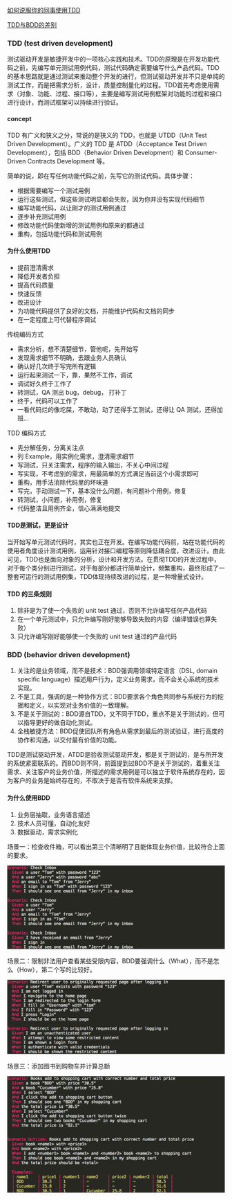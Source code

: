 [如何说服你的同事使用TDD](https://zhuanlan.zhihu.com/p/31662844)

[TDD与BDD的差别](http://ilucas.me/2016/03/07/difference-between-tdd-and-bdd/)


### TDD (test driven development)
测试驱动开发是敏捷开发中的一项核心实践和技术。TDD的原理是在开发功能代码之前，先编写单元测试用例代码，测试代码确定需要编写什么产品代码。TDD的基本思路就是通过测试来推动整个开发的进行，但测试驱动开发并不只是单纯的测试工作，而是把需求分析，设计，质量控制量化的过程。TDD首先考虑使用需求（对象、功能、过程、接口等），主要是编写测试用例框架对功能的过程和接口进行设计，而测试框架可以持续进行验证。

#### concept
TDD 有广义和狭义之分，常说的是狭义的 TDD，也就是 UTDD（Unit Test Driven Development）。广义的 TDD 是 ATDD（Acceptance Test Driven Development），包括 BDD（Behavior Driven Development）和 Consumer-Driven Contracts Development 等。

简单的说，即在写任何功能代码之前，先写它的测试代码。具体步骤：
- 根据需要编写一个测试用例
- 运行这些测试，但这些测试明显都会失败，因为你并没有实现代码细节
- 编写功能代码，以让刚才的测试用例通过
- 逐步补充测试用例
- 修改功能代码使新增的测试用例和原来的都通过
- 重构，包括功能代码和测试用例

#### 为什么使用TDD
- 提前澄清需求
- 降低开发者负担
- 提高代码质量
- 快速反馈
- 改进设计
- 为功能代码提供了良好的文档，并能维护代码和文档的同步
- 在一定程度上可代替程序调试


传统编码方式
- 需求分析，想不清楚细节，管他呢，先开始写
- 发现需求细节不明确，去跟业务人员确认
- 确认好几次终于写完所有逻辑
- 运行起来测试一下，靠，果然不工作，调试
- 调试好久终于工作了
- 转测试，QA 测出 bug，debug， 打补丁
- 终于，代码可以工作了
- 一看代码烂的像坨屎，不敢动，动了还得手工测试，还得让 QA 测试，还得加班...

TDD 编码方式
- 先分解任务，分离关注点
- 列 Example，用实例化需求，澄清需求细节
- 写测试，只关注需求，程序的输入输出，不关心中间过程
- 写实现，不考虑别的需求，用最简单的方式满足当前这个小需求即可
- 重构，用手法消除代码里的坏味道
- 写完，手动测试一下，基本没什么问题，有问题补个用例，修复
- 转测试，小问题，补用例，修复
- 代码整洁且用例齐全，信心满满地提交

#### TDD是测试，更是设计
当开始写单元测试代码时，其实也正在开发。在编写功能代码前，站在功能代码的使用者角度设计测试用例，运用针对接口编程等原则降低耦合度，改进设计。由此可见，TDD也是面向对象的分析，设计和开发方法。在贯彻TDD的开发过程中，对于每个类分别进行测试，对于每部分都进行简单设计，频繁重构，最终形成了一整套可运行的测试用例集，TDD体现持续改进的过程，是一种增量式设计。

#### TDD 的三条规则
1. 除非是为了使一个失败的 unit test 通过，否则不允许编写任何产品代码
2. 在一个单元测试中，只允许编写刚好能够导致失败的内容（编译错误也算失败）
3. 只允许编写刚好能够使一个失败的 unit test 通过的产品代码


### BDD (behavior driven development)
1. 关注的是业务领域，而不是技术：BDD强调用领域特定语言（DSL, domain specific language）描述用户行为，定义业务需求，而不会关心系统的技术实现。
2. 不是工具，强调的是一种协作方式：BDD要求各个角色共同参与系统行为的挖掘和定义，以实现对业务价值的一致理解。
3. 不是关于测试的：BDD源自TDD，又不同于TDD，重点不是关于测试的，但可以指导更好的做自动化测试。
4. 全栈敏捷方法：BDD促使团队所有角色从需求到最后的测试验证，进行高度的协作和沟通，以交付最有价值的功能。

TDD是测试驱动开发，ATDD是验收测试驱动开发，都是关于测试的，是与所开发的系统紧密联系的。而BDD则不同，前面提到过BDD不是关于测试的，着重关注需求、关注客户的业务价值，所描述的需求用例是可以独立于软件系统存在的，因为客户的业务是始终存在的，不取决于是否有软件系统来支撑。

#### 为什么使用BDD
1. 业务层抽取，业务语言描述
2. 技术人员可懂，自动化友好
3. 数据驱动，需求实例化

场景一：检查收件箱，可以看出第三个清晰明了且能体现业务价值，比较符合上面的要求。

![](./images/interview-1.png)

场景二：限制非法用户查看某些受限内容，BDD要强调什么（What），而不是怎么（How），第二个写的比较好。

![](./images/interview-2.png)

场景三：添加图书到购物车并计算总额

![](./images/interview-3.png)